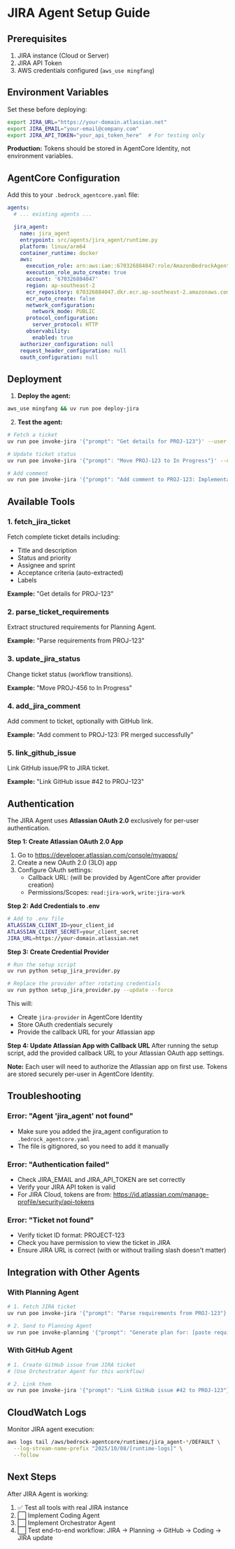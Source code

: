 # JIRA Agent Setup Guide

## Prerequisites

1. JIRA instance (Cloud or Server)
2. JIRA API Token
3. AWS credentials configured (`aws_use mingfang`)

## Environment Variables

Set these before deploying:

```bash
export JIRA_URL="https://your-domain.atlassian.net"
export JIRA_EMAIL="your-email@company.com"
export JIRA_API_TOKEN="your_api_token_here"  # For testing only
```

**Production:** Tokens should be stored in AgentCore Identity, not environment variables.

## AgentCore Configuration

Add this to your `.bedrock_agentcore.yaml` file:

```yaml
agents:
  # ... existing agents ...

  jira_agent:
    name: jira_agent
    entrypoint: src/agents/jira_agent/runtime.py
    platform: linux/arm64
    container_runtime: docker
    aws:
      execution_role: arn:aws:iam::670326884047:role/AmazonBedrockAgentCoreSDKRuntime-ap-southeast-2-d92c6a81b2
      execution_role_auto_create: true
      account: '670326884047'
      region: ap-southeast-2
      ecr_repository: 670326884047.dkr.ecr.ap-southeast-2.amazonaws.com/bedrock-agentcore-jira_agent
      ecr_auto_create: false
      network_configuration:
        network_mode: PUBLIC
      protocol_configuration:
        server_protocol: HTTP
      observability:
        enabled: true
    authorizer_configuration: null
    request_header_configuration: null
    oauth_configuration: null
```

## Deployment

1. **Deploy the agent:**
```bash
aws_use mingfang && uv run poe deploy-jira
```

2. **Test the agent:**
```bash
# Fetch a ticket
uv run poe invoke-jira '{"prompt": "Get details for PROJ-123"}' --user-id "test"

# Update ticket status
uv run poe invoke-jira '{"prompt": "Move PROJ-123 to In Progress"}' --user-id "test"

# Add comment
uv run poe invoke-jira '{"prompt": "Add comment to PROJ-123: Implementation started"}' --user-id "test"
```

## Available Tools

### 1. fetch_jira_ticket
Fetch complete ticket details including:
- Title and description
- Status and priority
- Assignee and sprint
- Acceptance criteria (auto-extracted)
- Labels

**Example:** "Get details for PROJ-123"

### 2. parse_ticket_requirements
Extract structured requirements for Planning Agent.

**Example:** "Parse requirements from PROJ-123"

### 3. update_jira_status
Change ticket status (workflow transitions).

**Example:** "Move PROJ-456 to In Progress"

### 4. add_jira_comment
Add comment to ticket, optionally with GitHub link.

**Example:** "Add comment to PROJ-123: PR merged successfully"

### 5. link_github_issue
Link GitHub issue/PR to JIRA ticket.

**Example:** "Link GitHub issue #42 to PROJ-123"

## Authentication

The JIRA Agent uses **Atlassian OAuth 2.0** exclusively for per-user authentication.

**Step 1: Create Atlassian OAuth 2.0 App**
1. Go to https://developer.atlassian.com/console/myapps/
2. Create a new OAuth 2.0 (3LO) app
3. Configure OAuth settings:
   - Callback URL: (will be provided by AgentCore after provider creation)
   - Permissions/Scopes: `read:jira-work`, `write:jira-work`

**Step 2: Add Credentials to .env**
```bash
# Add to .env file
ATLASSIAN_CLIENT_ID=your_client_id
ATLASSIAN_CLIENT_SECRET=your_client_secret
JIRA_URL=https://your-domain.atlassian.net
```

**Step 3: Create Credential Provider**
```bash
# Run the setup script
uv run python setup_jira_provider.py

# Replace the provider after rotating credentials
uv run python setup_jira_provider.py --update --force
```

This will:
- Create `jira-provider` in AgentCore Identity
- Store OAuth credentials securely
- Provide the callback URL for your Atlassian app

**Step 4: Update Atlassian App with Callback URL**
After running the setup script, add the provided callback URL to your Atlassian OAuth app settings.

**Note:** Each user will need to authorize the Atlassian app on first use. Tokens are stored securely per-user in AgentCore Identity.

## Troubleshooting

### Error: "Agent 'jira_agent' not found"
- Make sure you added the jira_agent configuration to `.bedrock_agentcore.yaml`
- The file is gitignored, so you need to add it manually

### Error: "Authentication failed"
- Check JIRA_EMAIL and JIRA_API_TOKEN are set correctly
- Verify your JIRA API token is valid
- For JIRA Cloud, tokens are from: https://id.atlassian.com/manage-profile/security/api-tokens

### Error: "Ticket not found"
- Verify ticket ID format: PROJECT-123
- Check you have permission to view the ticket in JIRA
- Ensure JIRA URL is correct (with or without trailing slash doesn't matter)

## Integration with Other Agents

### With Planning Agent
```bash
# 1. Fetch JIRA ticket
uv run poe invoke-jira '{"prompt": "Parse requirements from PROJ-123"}' --user-id "test"

# 2. Send to Planning Agent
uv run poe invoke-planning '{"prompt": "Generate plan for: [paste requirements]"}' --user-id "test"
```

### With GitHub Agent
```bash
# 1. Create GitHub issue from JIRA ticket
# (Use Orchestrator Agent for this workflow)

# 2. Link them
uv run poe invoke-jira '{"prompt": "Link GitHub issue #42 to PROJ-123"}' --user-id "test"
```

## CloudWatch Logs

Monitor JIRA agent execution:
```bash
aws logs tail /aws/bedrock-agentcore/runtimes/jira_agent-*/DEFAULT \
  --log-stream-name-prefix "2025/10/08/[runtime-logs]" \
  --follow
```

## Next Steps

After JIRA Agent is working:
1. ✅ Test all tools with real JIRA instance
2. ⬜ Implement Coding Agent
3. ⬜ Implement Orchestrator Agent
4. ⬜ Test end-to-end workflow: JIRA → Planning → GitHub → Coding → JIRA update
